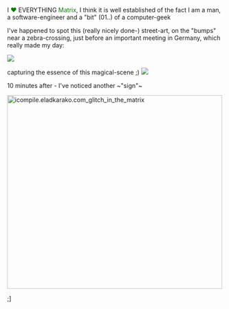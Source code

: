 I <span style="color: green;">❤</span> EVERYTHING <span style="color: green;">Matrix</span>, I think it is well established of the fact I am a man, a software-engineer and a "bit" (01..) of a computer-geek

I've happened to spot this (really nicely done-) street-art, on the "bumps" near a zebra-crossing, just before an important meeting in Germany, which really made my day:

<a href="https://icompile.eladkarako.com/_uploads/2016/04/icompile.eladkarako.com_matrix_street_art.jpg"><img class="aligncenter size-full wp-image-5025" src="https://icompile.eladkarako.com/_uploads/2016/04/icompile.eladkarako.com_matrix_street_art.jpg" /></a>

capturing the essence of this magical-scene ;)
<a href="https://github.com/eladkarako/icompile/releases/download/latest/icompile.eladkarako.com_matrix_bullet_stop.gif"><img src="https://github.com/eladkarako/icompile/releases/download/latest/icompile.eladkarako.com_matrix_bullet_stop.gif" /></a>

10 minutes after - I've noticed another ~"sign"~

<a href="https://icompile.eladkarako.com/_uploads/2016/04/icompile.eladkarako.com_glitch_in_the_matrix.jpg"><img class="aligncenter size-full wp-image-5037" src="https://icompile.eladkarako.com/_uploads/2016/04/icompile.eladkarako.com_glitch_in_the_matrix.jpg" alt="icompile.eladkarako.com_glitch_in_the_matrix" width="500" height="450" /></a>

;]